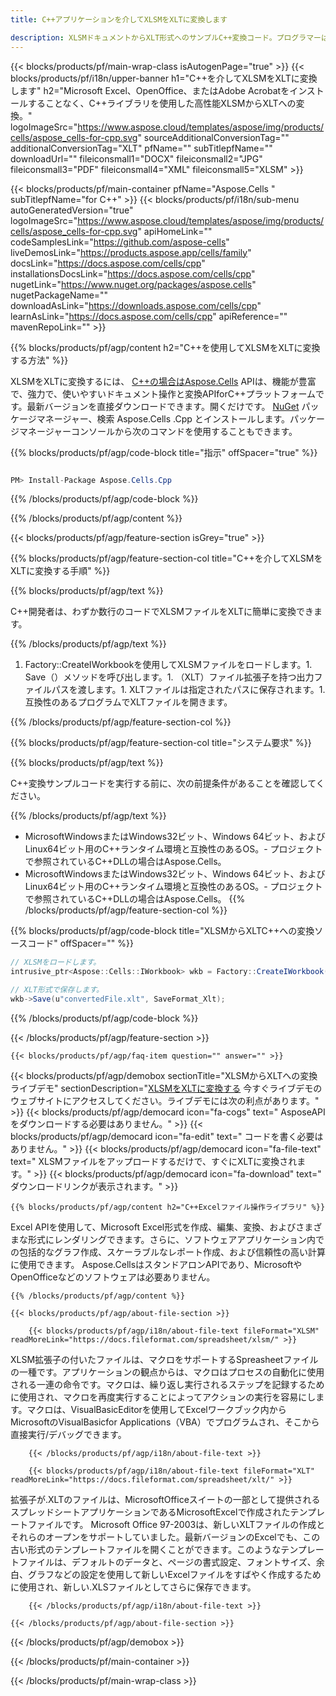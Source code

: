 ```yaml
---
title: C++アプリケーションを介してXLSMをXLTに変換します 

description: XLSMドキュメントからXLT形式へのサンプルC++変換コード。プログラマーは、このソースコードを使用して、任意のC++アプリケーション内でXLSMからXLTへのバッチ変換を行うことができます。
---
```

{{< blocks/products/pf/main-wrap-class isAutogenPage="true" >}}
{{< blocks/products/pf/i18n/upper-banner h1="C++を介してXLSMをXLTに変換します" h2="Microsoft Excel、OpenOffice、またはAdobe Acrobatをインストールすることなく、C++ライブラリを使用した高性能XLSMからXLTへの変換。" logoImageSrc="https://www.aspose.cloud/templates/aspose/img/products/cells/aspose_cells-for-cpp.svg" sourceAdditionalConversionTag="" additionalConversionTag="XLT" pfName="" subTitlepfName="" downloadUrl="" fileiconsmall1="DOCX" fileiconsmall2="JPG" fileiconsmall3="PDF" fileiconsmall4="XML" fileiconsmall5="XLSM" >}}

{{< blocks/products/pf/main-container pfName="Aspose.Cells " subTitlepfName="for C++" >}}
{{< blocks/products/pf/i18n/sub-menu autoGeneratedVersion="true" logoImageSrc="https://www.aspose.cloud/templates/aspose/img/products/cells/aspose_cells-for-cpp.svg" apiHomeLink="" codeSamplesLink="https://github.com/aspose-cells" liveDemosLink="https://products.aspose.app/cells/family" docsLink="https://docs.aspose.com/cells/cpp" installationsDocsLink="https://docs.aspose.com/cells/cpp" nugetLink="https://www.nuget.org/packages/aspose.cells" nugetPackageName="" downloadAsLink="https://downloads.aspose.com/cells/cpp" learnAsLink="https://docs.aspose.com/cells/cpp" apiReference="" mavenRepoLink="" >}}

{{% blocks/products/pf/agp/content h2="C++を使用してXLSMをXLTに変換する方法" %}}

 XLSMをXLTに変換するには、
 [C++の場合はAspose.Cells](https://products.aspose.com/cells/cpp) 
 APIは、機能が豊富で、強力で、使いやすいドキュメント操作と変換APIforC++プラットフォームです。最新バージョンを直接ダウンロードできます。開くだけです。
 [NuGet](https://www.nuget.org/packages/aspose.cells) 
 パッケージマネージャー、検索
 Aspose.Cells .Cpp 
 とインストールします。パッケージマネージャーコンソールから次のコマンドを使用することもできます。

{{% blocks/products/pf/agp/code-block title="指示" offSpacer="true" %}}

```cs

PM> Install-Package Aspose.Cells.Cpp


```

{{% /blocks/products/pf/agp/code-block %}}

{{% /blocks/products/pf/agp/content %}}

{{< blocks/products/pf/agp/feature-section isGrey="true" >}}

{{% blocks/products/pf/agp/feature-section-col title="C++を介してXLSMをXLTに変換する手順" %}}

{{% blocks/products/pf/agp/text %}}

 C++開発者は、わずか数行のコードでXLSMファイルをXLTに簡単に変換できます。

{{% /blocks/products/pf/agp/text %}}

1. Factory::CreateIWorkbookを使用してXLSMファイルをロードします。1. Save（）メソッドを呼び出します。1. （XLT）ファイル拡張子を持つ出力ファイルパスを渡します。1. XLTファイルは指定されたパスに保存されます。1. 互換性のあるプログラムでXLTファイルを開きます。

{{% /blocks/products/pf/agp/feature-section-col %}}

{{% blocks/products/pf/agp/feature-section-col title="システム要求" %}}

{{% blocks/products/pf/agp/text %}}

 C++変換サンプルコードを実行する前に、次の前提条件があることを確認してください。

{{% /blocks/products/pf/agp/text %}}

- MicrosoftWindowsまたはWindows32ビット、Windows 64ビット、およびLinux64ビット用のC++ランタイム環境と互換性のあるOS。- プロジェクトで参照されているC++DLLの場合はAspose.Cells。
- MicrosoftWindowsまたはWindows32ビット、Windows 64ビット、およびLinux64ビット用のC++ランタイム環境と互換性のあるOS。- プロジェクトで参照されているC++DLLの場合はAspose.Cells。
{{% /blocks/products/pf/agp/feature-section-col %}}

{{% blocks/products/pf/agp/code-block title="XLSMからXLTC++への変換ソースコード" offSpacer="" %}}

```cs
// XLSMをロードします。
intrusive_ptr<Aspose::Cells::IWorkbook> wkb = Factory::CreateIWorkbook(u"sourceFile.xlsm");

// XLT形式で保存します。
wkb->Save(u"convertedFile.xlt", SaveFormat_Xlt);


```

{{% /blocks/products/pf/agp/code-block %}}

{{< /blocks/products/pf/agp/feature-section >}}

    {{< blocks/products/pf/agp/faq-item question="" answer="" >}}
 

<!-- aboutfile Starts -->

{{< blocks/products/pf/agp/demobox sectionTitle="XLSMからXLTへの変換ライブデモ" sectionDescription="[XLSMをXLTに変換する](https://products.aspose.app/cells/conversion/xlsm-to-xlt) 今すぐライブデモのウェブサイトにアクセスしてください。ライブデモには次の利点があります。" >}}
        {{< blocks/products/pf/agp/democard icon="fa-cogs" text=" AsposeAPIをダウンロードする必要はありません。" >}}
        {{< blocks/products/pf/agp/democard icon="fa-edit" text=" コードを書く必要はありません。" >}}
        {{< blocks/products/pf/agp/democard icon="fa-file-text" text=" XLSMファイルをアップロードするだけで、すぐにXLTに変換されます。" >}}
        {{< blocks/products/pf/agp/democard icon="fa-download" text=" ダウンロードリンクが表示されます。" >}}

    {{% blocks/products/pf/agp/content h2="C++Excelファイル操作ライブラリ" %}}

 Excel APIを使用して、Microsoft Excel形式を作成、編集、変換、およびさまざまな形式にレンダリングできます。さらに、ソフトウェアアプリケーション内での包括的なグラフ作成、スケーラブルなレポート作成、および信頼性の高い計算に使用できます。 Aspose.CellsはスタンドアロンAPIであり、MicrosoftやOpenOfficeなどのソフトウェアは必要ありません。  



    {{% /blocks/products/pf/agp/content %}}

    {{< blocks/products/pf/agp/about-file-section >}}

        {{< blocks/products/pf/agp/i18n/about-file-text fileFormat="XLSM" readMoreLink="https://docs.fileformat.com/spreadsheet/xlsm/" >}}

XLSM拡張子の付いたファイルは、マクロをサポートするSpreasheetファイルの一種です。アプリケーションの観点からは、マクロはプロセスの自動化に使用される一連の命令です。マクロは、繰り返し実行されるステップを記録するために使用され、マクロを再度実行することによってアクションの実行を容易にします。マクロは、VisualBasicEditorを使用してExcelワークブック内からMicrosoftのVisualBasicfor Applications（VBA）でプログラムされ、そこから直接実行/デバッグできます。

        {{< /blocks/products/pf/agp/i18n/about-file-text >}}

        {{< blocks/products/pf/agp/i18n/about-file-text fileFormat="XLT" readMoreLink="https://docs.fileformat.com/spreadsheet/xlt/" >}}

拡張子が.XLTのファイルは、MicrosoftOfficeスイートの一部として提供されるスプレッドシートアプリケーションであるMicrosoftExcelで作成されたテンプレートファイルです。 Microsoft Office 97-2003は、新しいXLTファイルの作成とそれらのオープンをサポートしていました。最新バージョンのExcelでも、この古い形式のテンプレートファイルを開くことができます。このようなテンプレートファイルは、デフォルトのデータと、ページの書式設定、フォントサイズ、余白、グラフなどの設定を使用して新しいExcelファイルをすばやく作成するために使用され、新しい.XLSファイルとしてさらに保存できます。

        {{< /blocks/products/pf/agp/i18n/about-file-text >}}

    {{< /blocks/products/pf/agp/about-file-section >}}

{{< /blocks/products/pf/agp/demobox >}}

<!-- aboutfile Ends -->



{{< /blocks/products/pf/main-container >}}
    
{{< /blocks/products/pf/main-wrap-class >}}
